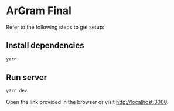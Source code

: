 # ArGram Final

Refer to the following steps to get setup:

## Install dependencies

```bash
yarn
```

## Run server

```bash
yarn dev
```

Open the link provided in the browser or visit [http://localhost:3000](http://localhost:3000).